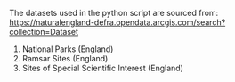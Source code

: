 The datasets used in the python script are sourced from: 
https://naturalengland-defra.opendata.arcgis.com/search?collection=Dataset

1. National Parks (England)
2. Ramsar Sites (England)
3. Sites of Special Scientific Interest (England)